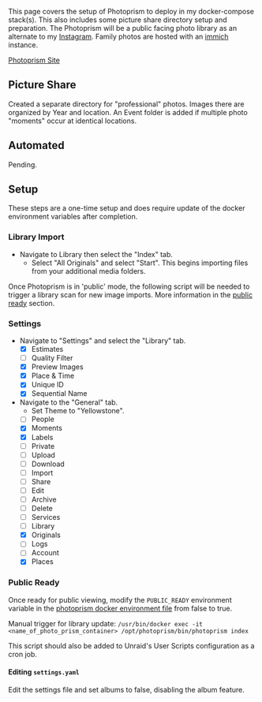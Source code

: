 This page covers the setup of Photoprism to deploy in my docker-compose stack(s). This also includes some picture share directory setup and preparation. The Photoprism will be a public facing photo library as an alternate to my [Instagram](https://www.instagram.com/zvolanek.photography/). Family photos are hosted with an [immich](./immich) instance.

[Photoprism Site](https://www.photoprism.app/)

## Picture Share

Created a separate directory for "professional" photos. Images there are organized by Year and location. An Event folder is added if multiple photo "moments" occur at identical locations.

## Automated

Pending.

## Setup

These steps are a one-time setup and does require update of the docker environment variables after completion.

### Library Import

- Navigate to Library then select the "Index" tab.
  - Select "All Originals" and select "Start". This begins importing files from your additional media folders.

Once Photoprism is in 'public' mode, the following script will be needed to trigger a library scan for new image imports. More information in the [public ready](#public-ready) section.

### Settings

- Navigate to "Settings" and select the "Library" tab.
  - [X] Estimates
  - [ ] Quality Filter
  - [X] Preview Images
  - [X] Place & Time
  - [X] Unique ID
  - [X] Sequential Name
- Navigate to the "General" tab.
  - Set Theme to "Yellowstone".
  - [ ] People
  - [X] Moments
  - [X] Labels
  - [ ] Private
  - [ ] Upload
  - [ ] Download
  - [ ] Import
  - [ ] Share
  - [ ] Edit
  - [ ] Archive
  - [ ] Delete
  - [ ] Services
  - [ ] Library
  - [X] Originals
  - [ ] Logs
  - [ ] Account
  - [X] Places

### Public Ready

Once ready for public viewing, modify the `PUBLIC_READY` environment variable in the [photoprism docker environment file](https://github.com/adamzvolanek/DevRack/tree/main/docker-compose/photo/) from false to true.

Manual trigger for library update: `/usr/bin/docker exec -it <name_of_photo_prism_container> /opt/photoprism/bin/photoprism index`

This script should also be added to Unraid's User Scripts configuration as a cron job.

#### Editing `settings.yaml`

Edit the settings file and set albums to false, disabling the album feature.
